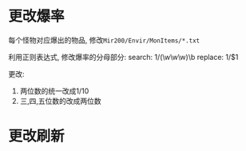 


# 更改爆率
每个怪物对应爆出的物品, 修改`Mir200/Envir/MonItems/*.txt`

利用正则表达式, 修改爆率的分母部分:
search: 1/(\w\w\w)\b
replace: 1/$1


更改:
1. 两位数的统一改成1/10
2. 三,四,五位数的改成两位数

# 更改刷新